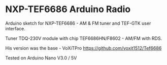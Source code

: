 # NXP-TEF6686 Arduino Radio

Arduino sketch for NXP-TEF6686 - AM & FM tuner and TEF-GTK user interface.

Tuner TDQ-230V module with chip TEF6686HN/F8602 - AM/FM with RDS.

His version was the base - VoXiTPro https://github.com/voxit1512/Tef6686

Tested on Arduino Nano V3.0 / 5V
